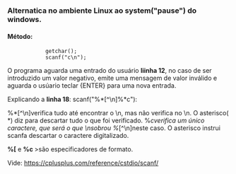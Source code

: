 ### Alternatica no ambiente Linux ao  system("pause") do windows.
#### Método:

                getchar();
                scanf("c\n");

O programa aguarda uma entrado do usuário <b> liinha 12</b>, no caso de ser introduzido um valor negativo, emite uma mensagem de valor inválido e aguarda o usúario teclar {ENTER} para uma nova entrada.

Explicando a <b>linha 18</b>:  scanf("%*[^\n]%*c"):

%*[^\n]verifica tudo até encontrar o  \n, mas não verifica no \n. O asterisco( *) diz para descartar tudo o que foi verificado.
%*cverifica um único caractere, que será o que \nsobrou %*[^\n]neste caso. O asterisco instrui scanfa descartar o caractere digitalizado.

 <b>%[</b> e <b>%c </b>>são especificadores de formato.

Vide: 
 https://cplusplus.com/reference/cstdio/scanf/
